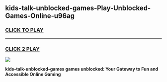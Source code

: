 
## kids-talk-unblocked-games-Play-Unblocked-Games-Online-u96ag
<h3>
<a href="https://premium76.site?title=kids-talk-unblocked-games&ref=24A">CLICK TO PLAY</a></h3>
<hr>

<h3>
<a href="https://premium76.site?title=kids-talk-unblocked-games&ref=24A">CLICK 2 PLAY</a>
  
</h3>

<a href="https://premium76.site?title=kids-talk-unblocked-games&ref=24A"><img src="https://clearcache.store/games.png"></a>


**kids-talk-unblocked-games games unblocked: Your Gateway to Fun and Accessible Online Gaming**
